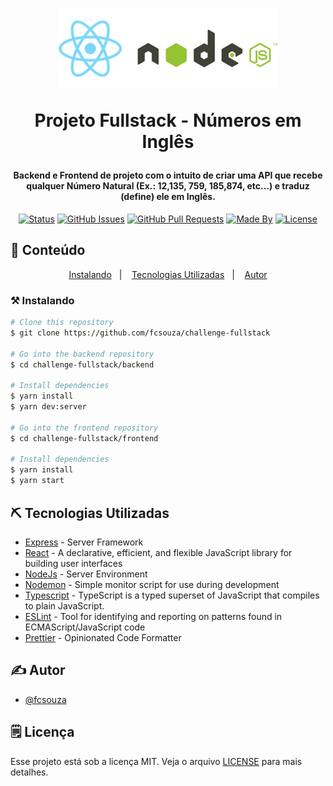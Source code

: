 <h1 align="center">
    <img alt="templatenode" title="#template" src=".github/logo.png" width="350px" />
    <p>Projeto Fullstack - Números em Inglês</p>
</h1>

<h4 align="center">
	Backend e Frontend de projeto com o intuito de criar uma API que recebe qualquer Número Natural (Ex.: 12,135, 759, 185,874, etc...) e traduz (define) ele em Inglês.
</h4>

<div align="center">

[![Status](https://img.shields.io/badge/status-active-success.svg)]()
[![GitHub Issues](https://img.shields.io/github/languages/count/fcsouza/challenge-fullstack)]()
[![GitHub Pull Requests](https://img.shields.io/github/last-commit/fcsouza/challenge-fullstack)]()
[![Made By](https://img.shields.io/badge/Made%20By-Fabricio%20Cavalcante-brightgreen)]()
[![License](https://img.shields.io/badge/license-MIT-blue.svg)](/LICENSE)

</div>

## 📝 Conteúdo
<p align="center">
<a href="#installing">Instalando</a>&nbsp;&nbsp;&nbsp;|&nbsp;&nbsp;&nbsp;
<a href="#built_using">Tecnologias Utilizadas</a>&nbsp;&nbsp;&nbsp;|&nbsp;&nbsp;&nbsp;
<a href="#authors">Autor</a>
</p>


### ⚒ Instalando <a name = "installing"></a>
```bash
# Clone this repository
$ git clone https://github.com/fcsouza/challenge-fullstack

# Go into the backend repository
$ cd challenge-fullstack/backend

# Install dependencies
$ yarn install
$ yarn dev:server

# Go into the frontend repository
$ cd challenge-fullstack/frontend

# Install dependencies
$ yarn install
$ yarn start

```

## ⛏️ Tecnologias Utilizadas <a name = "built_using"></a>

- [Express](https://expressjs.com/) - Server Framework
- [React](https://pt-br.reactjs.org/) - A declarative, efficient, and flexible JavaScript library for building user interfaces
- [NodeJs](https://nodejs.org/en/) - Server Environment
- [Nodemon](https://www.npmjs.com/package/nodemon) - Simple monitor script for use during development
- [Typescript](https://www.typescriptlang.org/) - TypeScript is a typed superset of JavaScript that compiles to plain JavaScript.
- [ESLint](https://eslint.org/) -  Tool for identifying and reporting on patterns found in ECMAScript/JavaScript code
- [Prettier](https://prettier.io/) - Opinionated Code Formatter

## ✍️ Autor <a name = "authors"></a>

- [@fcsouza](https://github.com/fcsouza)

## 🗒 Licença

Esse projeto está sob a licença MIT. Veja o arquivo [LICENSE](LICENSE.md) para mais detalhes.
